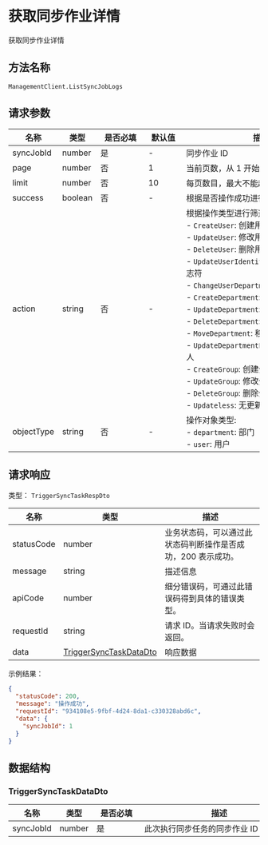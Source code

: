 # 获取同步作业详情

<!--
  警告⚠️：
  不要直接修改该文档，
  https://github.com/Authing/authing-docs-factory
  使用该项目进行生成
-->

<LastUpdated />

获取同步作业详情

## 方法名称

`ManagementClient.ListSyncJobLogs`

## 请求参数

| 名称 | 类型 | <div style="width:80px">是否必填</div> | <div style="width:60px">默认值</div> | <div style="width:300px">描述</div> | <div style="width:200px">示例值</div> |
| ---- | ---- | ---- | ---- | ---- | ---- |
 | syncJobId | number  | 是 | - | 同步作业 ID  | `1000` |
 | page | number  | 否 | 1 | 当前页数，从 1 开始  | `1` |
 | limit | number  | 否 | 10 | 每页数目，最大不能超过 50，默认为 10  | `10` |
 | success | boolean  | 否 | - | 根据是否操作成功进行筛选  | `true` |
 | action | string  | 否 | - | 根据操作类型进行筛选：<br>- `CreateUser`: 创建用户<br>- `UpdateUser`: 修改用户信息<br>- `DeleteUser`: 删除用户<br>- `UpdateUserIdentifier`: 修改用户唯一标志符<br>- `ChangeUserDepartment`: 修改用户部门<br>- `CreateDepartment`: 创建部门<br>- `UpdateDepartment`: 修改部门信息<br>- `DeleteDepartment`: 删除部门<br>- `MoveDepartment`: 移动部门<br>- `UpdateDepartmentLeader`: 同步部门负责人<br>- `CreateGroup`: 创建分组<br>- `UpdateGroup`: 修改分组<br>- `DeleteGroup`: 删除分组<br>- `Updateless`: 无更新<br>      | `CreateUser` |
 | objectType | string  | 否 | - | 操作对象类型:<br>- `department`: 部门<br>- `user`: 用户<br>      | `DEPARTMENT` |




## 请求响应

类型： `TriggerSyncTaskRespDto`

| 名称 | 类型 | 描述 |
| ---- | ---- | ---- |
| statusCode | number | 业务状态码，可以通过此状态码判断操作是否成功，200 表示成功。 |
| message | string | 描述信息 |
| apiCode | number | 细分错误码，可通过此错误码得到具体的错误类型。 |
| requestId | string | 请求 ID。当请求失败时会返回。 |
| data | <a href="#TriggerSyncTaskDataDto">TriggerSyncTaskDataDto</a> | 响应数据 |



示例结果：

```json
{
  "statusCode": 200,
  "message": "操作成功",
  "requestId": "934108e5-9fbf-4d24-8da1-c330328abd6c",
  "data": {
    "syncJobId": 1
  }
}
```

## 数据结构


### <a id="TriggerSyncTaskDataDto"></a> TriggerSyncTaskDataDto

| 名称 | 类型 | <div style="width:80px">是否必填</div> | <div style="width:300px">描述</div> | <div style="width:200px">示例值</div> |
| ---- |  ---- | ---- | ---- | ---- |
| syncJobId | number | 是 | 此次执行同步任务的同步作业 ID   |  `1` |


